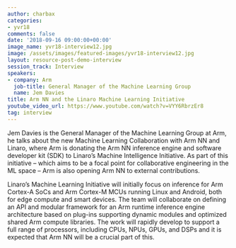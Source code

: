 ```yaml
---
author: charbax
categories:
- yvr18
comments: false
date: '2018-09-16 09:00:00+00:00'
image_name: yvr18-interview12.jpg
image: /assets/images/featured-images/yvr18-interview12.jpg
layout: resource-post-demo-interview
session_track: Interview
speakers:
- company: Arm
  job-title: General Manager of the Machine Learning Group
  name: Jem Davies
title: Arm NN and the Linaro Machine Learning Initiative
youtube_video_url: https://www.youtube.com/watch?v=VYY6RbrzEr8
tag: interview
---
```

Jem Davies is the General Manager of the Machine Learning Group at Arm, he talks about the new Machine Learning Collaboration with Arm NN and Linaro, where Arm is donating the Arm NN inference engine and software developer kit (SDK) to Linaro’s Machine Intelligence Initiative. As part of this initiative – which aims to be a focal point for collaborative engineering in the ML space – Arm is also opening Arm NN to external contributions.

Linaro’s Machine Learning Initiative will initially focus on inference for Arm Cortex-A SoCs and Arm Cortex-M MCUs running Linux and Android, both for edge compute and smart devices. The team will collaborate on defining an API and modular framework for an Arm runtime inference engine architecture based on plug-ins supporting dynamic modules and optimized shared Arm compute libraries. The work will rapidly develop to support a full range of processors, including CPUs, NPUs, GPUs, and DSPs and it is expected that Arm NN will be a crucial part of this.
